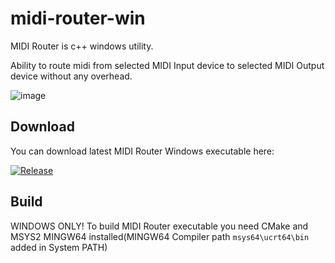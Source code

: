 # midi-router-win

MIDI Router is c++ windows utility.

Ability to route midi from selected MIDI Input device to selected MIDI Output device without any overhead.


![image](https://github.com/user-attachments/assets/00240cb8-9040-40be-b95f-44f09bc1f5b2)

## Download
You can download latest MIDI Router Windows executable here:

[![Release](https://img.shields.io/badge/Download-blue?style=flat-square)](https://github.com/serifpersia/fast-midi-router-win/releases)

## Build
WINDOWS ONLY! To build MIDI Router executable you need CMake and MSYS2 MINGW64 installed(MINGW64 Compiler path `msys64\ucrt64\bin` added in System PATH)
